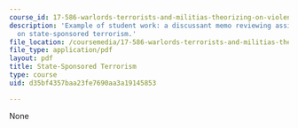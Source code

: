 ```yaml
---
course_id: 17-586-warlords-terrorists-and-militias-theorizing-on-violent-non-state-actors-spring-2009
description: 'Example of student work: a discussant memo reviewing assigned readings
  on state-sponsored terrorism.'
file_location: /coursemedia/17-586-warlords-terrorists-and-militias-theorizing-on-violent-non-state-actors-spring-2009/d35bf4357baa23fe7690aa3a19145853_MIT17_586s09_assn08.pdf
file_type: application/pdf
layout: pdf
title: State-Sponsored Terrorism
type: course
uid: d35bf4357baa23fe7690aa3a19145853

---
```

None